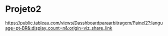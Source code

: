 # Projeto2

https://public.tableau.com/views/Dasshboardparaarbitragem/Painel2?:language=pt-BR&:display_count=n&:origin=viz_share_link
